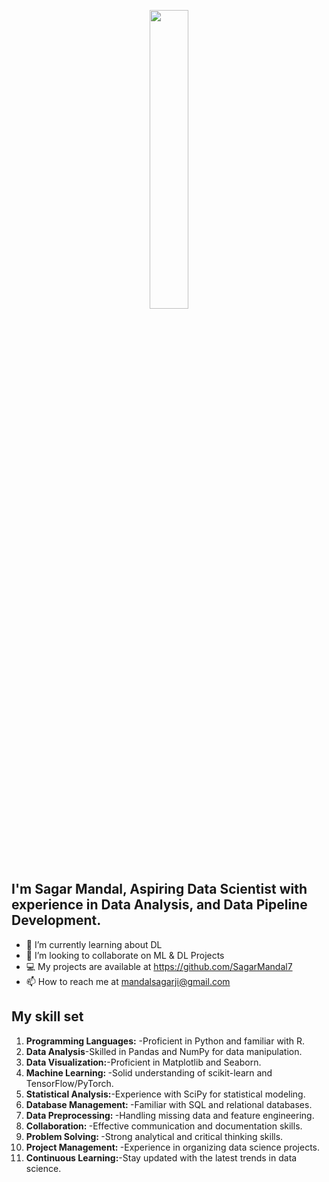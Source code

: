 <p align="center">
  <img src="https://github.com/SagarMandal7/SagarMandal7/assets/146010223/351bd27a-d5e4-4e12-8317-d434103f6d2d" width="35%">
</p>

## I'm Sagar Mandal, Aspiring Data Scientist with experience in Data Analysis, and Data Pipeline Development.

- 🌱 I’m currently learning about DL
- 💞️ I’m looking to collaborate on ML & DL Projects
- 💻  My projects are available at https://github.com/SagarMandal7
- 📫 How to reach me at mandalsagarji@gmail.com


<!---
SagarMandal7/SagarMandal7 is a ✨ special ✨ repository because its `README.md` (this file) appears on your GitHub profile.
You can click the Preview link to take a look at your changes.
--->
## My skill set 
<ol>
  <li><b>Programming Languages:</b> -Proficient in Python and familiar with R.</li>
  <li><b>Data Analysis</b>-Skilled in Pandas and NumPy for data manipulation.</li>
  <li><b>Data Visualization:</b>-Proficient in Matplotlib and Seaborn.</li>
  <li><b>Machine Learning: </b>-Solid understanding of scikit-learn and TensorFlow/PyTorch.</li>
  <li><b>Statistical Analysis:</b>-Experience with SciPy for statistical modeling.</li>
  <li><b>Database Management: </b>-Familiar with SQL and relational databases.</li>
  <li><b>Data Preprocessing: </b>-Handling missing data and feature engineering.</li>
  <li><b>Collaboration: </b>-Effective communication and documentation skills.</li>
  <li><b>Problem Solving: </b>-Strong analytical and critical thinking skills.</li>
  <li><b>Project Management: </b>-Experience in organizing data science projects.</li>
  <li><b>Continuous Learning:</b>-Stay updated with the latest trends in data science.</li>
</ol>
